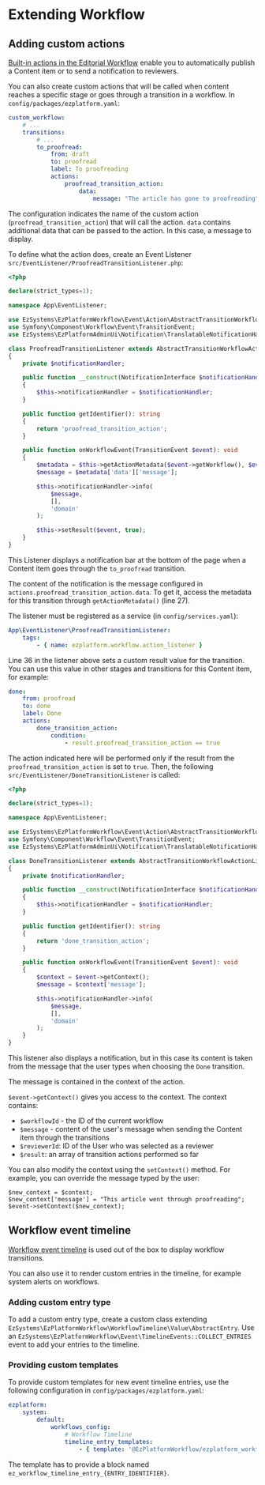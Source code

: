 # Extending Workflow

## Adding custom actions

[Built-in actions in the Editorial Workflow](../guide/workflow.md#publishing-content-with-workflow)
enable you to automatically publish a Content item or to send a notification to reviewers.

You can also create custom actions that will be called when content reaches a specific stage
or goes through a transition in a workflow. In `config/packages/ezplatform.yaml`:

``` yaml
custom_workflow:
    # ...
    transitions:
        # ...
        to_proofread:
            from: draft
            to: proofread
            label: To proofreading
            actions:
                proofread_transition_action:
                    data:
                        message: "The article has gone to proofreading"
```

The configuration indicates the name of the custom action (`proofread_transition_action`) that will call the action.
`data` contains additional data that can be passed to the action. In this case, a message to display.

To define what the action does, create an Event Listener `src/EventListener/ProofreadTransitionListener.php`:

``` php hl_lines="27 36"
<?php

declare(strict_types=1);

namespace App\EventListener;

use EzSystems\EzPlatformWorkflow\Event\Action\AbstractTransitionWorkflowActionListener;
use Symfony\Component\Workflow\Event\TransitionEvent;
use EzSystems\EzPlatformAdminUi\Notification\TranslatableNotificationHandlerInterface as NotificationInterface;

class ProofreadTransitionListener extends AbstractTransitionWorkflowActionListener
{
    private $notificationHandler;

    public function __construct(NotificationInterface $notificationHandler)
    {
        $this->notificationHandler = $notificationHandler;
    }

    public function getIdentifier(): string
    {
        return 'proofread_transition_action';
    }

    public function onWorkflowEvent(TransitionEvent $event): void
    {
        $metadata = $this->getActionMetadata($event->getWorkflow(), $event->getTransition());
        $message = $metadata['data']['message'];

        $this->notificationHandler->info(
            $message,
            [],
            'domain'
        );

        $this->setResult($event, true);
    }
}
```

This Listener displays a notification bar at the bottom of the page when a Content item goes through the `to_proofread` transition.

The content of the notification is the message configured in `actions.proofread_transition_action.data`.
To get it, access the metadata for this transition through `getActionMetadata()` (line 27).

The listener must be registered as a service (in `config/services.yaml`):

``` yaml
App\EventListener\ProofreadTransitionListener:
    tags:
        - { name: ezplatform.workflow.action_listener }
```

Line 36 in the listener above sets a custom result value for the transition.
You can use this value in other stages and transitions for this Content item, for example:

``` yaml
done:
    from: proofread
    to: done
    label: Done
    actions:
        done_transition_action:
            condition:
                - result.proofread_transition_action == true
```

The action indicated here will be performed only if the result from the `proofread_transition_action` is set to `true`.
Then, the following `src/EventListener/DoneTransitionListener` is called:

``` php hl_lines="27"
<?php

declare(strict_types=1);

namespace App\EventListener;

use EzSystems\EzPlatformWorkflow\Event\Action\AbstractTransitionWorkflowActionListener;
use Symfony\Component\Workflow\Event\TransitionEvent;
use EzSystems\EzPlatformAdminUi\Notification\TranslatableNotificationHandlerInterface as NotificationInterface;

class DoneTransitionListener extends AbstractTransitionWorkflowActionListener
{
    private $notificationHandler;

    public function __construct(NotificationInterface $notificationHandler)
    {
        $this->notificationHandler = $notificationHandler;
    }

    public function getIdentifier(): string
    {
        return 'done_transition_action';
    }

    public function onWorkflowEvent(TransitionEvent $event): void
    {
        $context = $event->getContext();
        $message = $context['message'];

        $this->notificationHandler->info(
            $message,
            [],
            'domain'
        );
    }
}
```

This listener also displays a notification, but in this case its content is taken from the message
that the user types when choosing the `Done` transition.

The message is contained in the context of the action.

`$event->getContext()` gives you access to the context.
The context contains:

- `$workflowId` - the ID of the current workflow
- `$message` - content of the user's message when sending the Content item through the transitions
- `$reviewerId`: ID of the User who was selected as a reviewer
- `$result`: an array of transition actions performed so far

You can also modify the context using the `setContext()` method.
For example, you can override the message typed by the user:

```
$new_context = $context;
$new_context['message'] = "This article went through proofreading";
$event->setContext($new_context);
```

## Workflow event timeline

[Workflow event timeline](../guide/workflow.md) is used out of the box to display workflow transitions.

You can also use it to render custom entries in the timeline, for example system alerts on workflows.

### Adding custom entry type

To add a custom entry type, create a custom class extending `EzSystems\EzPlatformWorkflow\WorkflowTimeline\Value\AbstractEntry`.
Use an `EzSystems\EzPlatformWorkflow\Event\TimelineEvents::COLLECT_ENTRIES` event to add your entries to the timeline.

### Providing custom templates

To provide custom templates for new event timeline entries, use the following configuration in `config/packages/ezplatform.yaml`:

``` yaml
ezplatform:
    system:
        default:
            workflows_config:
                # Workflow Timeline
                timeline_entry_templates:
                    - { template: '@EzPlatformWorkflow/ezplatform_workflow/timeline/entries.html.twig', priority: 10 }
```

The template has to provide a block named `ez_workflow_timeline_entry_{ENTRY_IDENTIFIER}`.
